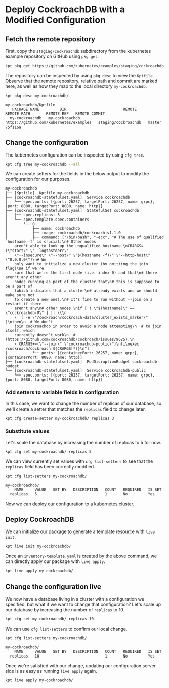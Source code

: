 # Deploy CockroachDB with a Modified Configuration

## Fetch the remote repository

First, copy the `staging/cockroachdb` subdirectory from the kubernetes example repository on GitHub using `pkg get`.

```sh
kpt pkg get https://github.com/kubernetes/examples/staging/cockroachdb my-cockroachdb
```

The repository can be inspected by using `pkg desc` to view the `Kptfile`. Observe that the remote repository,
relative path and commit are marked here, as well as how they map to the local directory `my-cockroachdb`.

```sh
kpt pkg desc my-cockroachdb/
```

```
my-cockroachdb/Kptfile
   PACKAGE NAME         DIR                         REMOTE                       REMOTE PATH       REMOTE REF   REMOTE COMMIT  
  my-cockroachdb   my-cockroachdb   https://github.com/kubernetes/examples   staging/cockroachdb   master       75f116a        
```

## Change the configuration

The kubernetes configuration can be inspected by using `cfg tree`.

```sh
kpt cfg tree my-cockroachdb --all
```

We can create setters for the fields in the below output to modify the configuration for our purposes.

```
my-cockroachdb
├── [Kptfile]  Kptfile my-cockroachdb
├── [cockroachdb-statefulset.yaml]  Service cockroachdb
│   └── spec.ports: [{port: 26257, targetPort: 26257, name: grpc}, {port: 8080, targetPort: 8080, name: http}]
├── [cockroachdb-statefulset.yaml]  StatefulSet cockroachdb
│   ├── spec.replicas: 3
│   └── spec.template.spec.containers
│       └── 0
│           ├── name: cockroachdb
│           ├── image: cockroachdb/cockroach:v1.1.0
│           ├── command: ["/bin/bash", "-ecx", "# The use of qualified `hostname -f` is crucial:\n# Other nodes
    aren't able to look up the unqualified hostname.\nCRARGS=(\"start\" \"--logtostderr\"
    \"--insecure\" \"--host\" \"$(hostname -f)\" \"--http-host\" \"0.0.0.0\")\n# We
    only want to initialize a new cluster (by omitting the join flag)\n# if we're
    sure that we're the first node (i.e. index 0) and that\n# there aren't any other
    nodes running as part of the cluster that\n# this is supposed to be a part of
    (which indicates that a cluster\n# already exists and we should make sure not
    to create a new one).\n# It's fine to run without --join on a restart if there
    aren't any\n# other nodes.\nif [ ! \"$(hostname)\" == \"cockroachdb-0\" ] || \\\n
    \  [ -e \"/cockroach/cockroach-data/cluster_exists_marker\" ]\nthen\n  # We don't
    join cockroachdb in order to avoid a node attempting\n  # to join itself, which
    currently doesn't work\n  # (https://github.com/cockroachdb/cockroach/issues/9625).\n
    \ CRARGS+=(\"--join\" \"cockroachdb-public\")\nfi\nexec /cockroach/cockroach ${CRARGS[*]}\n"]
│           └── ports: [{containerPort: 26257, name: grpc}, {containerPort: 8080, name: http}]
├── [cockroachdb-statefulset.yaml]  PodDisruptionBudget cockroachdb-budget
└── [cockroachdb-statefulset.yaml]  Service cockroachdb-public
    └── spec.ports: [{port: 26257, targetPort: 26257, name: grpc}, {port: 8080, targetPort: 8080, name: http}]
```

### Add setters to variable fields in configuration
In this case, we want to change the number of replicas of our database, so we'll create a setter that matches the
`replicas` field to change later.

```sh
kpt cfg create-setter my-cockroachdb/ replicas 3
```

### Substitute values

Let's scale the database by increasing the number of replicas to 5 for now.
```sh
kpt cfg set my-cockroachdb/ replicas 5
```

We can view currently set values with `cfg list-setters` to see that the `replicas` field has been correctly modified.

```sh
kpt cfg list-setters my-cockroachdb/
```

```
my-cockroachdb/
    NAME     VALUE   SET BY   DESCRIPTION   COUNT   REQUIRED   IS SET  
  replicas   5                              1       No         Yes    
```

Now we can deploy our configuration to a kubernetes cluster.

## Deploy CockroachDB

We can initialize our package to generate a template resource with `live init`.

```sh
kpt live init my-cockroachdb/
```

Once an `inventory-template.yaml` is created by the above command, we can directly
apply our package with `live apply`.

```sh
kpt live apply my-cockroachdb/
```

## Change the configuration live

We now have a database living in a cluster with a configuration we specified, but what if we want
to change that configuration? Let's scale up our database by increasing the number of `replicas` to 10.

```sh
kpt cfg set my-cockroachdb/ replicas 10
```

We can use `cfg list-setters` to confirm our local change.

```sh
kpt cfg list-setters my-cockroachdb/
```

```
my-cockroachdb/
    NAME     VALUE   SET BY   DESCRIPTION   COUNT   REQUIRED   IS SET  
  replicas   10                             1       No         Yes   
```

Once we're satisfied with our change, updating our configuration server-side is as easy as running `live apply` again.

```sh
kpt live apply my-cockroachdb/
```